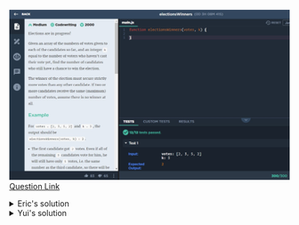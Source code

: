 ![(2019.09.28)electionsWinners](images/(2019.09.28)electionsWinners.jpg)
[Question Link](https://app.codesignal.com/challenge/KbNFxbXFsiokxCDJF)

<details>
<summary>Eric's solution</summary>
<p>

> ```js
>function electionsWinners(votes, k) {
>  let result = 0;
>  votes.sort(function(a, b) {return b - a;});
>if(k==0){
>    if(votes[0] != votes[1]) result = 1;
>}else{
>    for (let i = 0; i < votes.length; i++) {
>      if (votes[0] < votes[i] + k) {
>        result++;
>      } else {
>        break;
>      }
>    }
>}
>  return result;
>}
> ```
</p>
</details>

<details>
<summary>Yui's solution</summary>
<p>

> ```js
>function electionsWinners(votes, k) {
>    let arr = votes.sort(function(a, b){return a-b})
>    let numOfWin = 0; 
>    let len = arr.length;
>    let bigNum = arr[arr.length-1];
>    if (k != 0 && arr[0] == bigNum) {
>        return len;
>    } else if (k == 0 && bigNum == arr[arr.length-2]) {
>        return 0;
>    } else if (k == 0 && bigNum != arr[arr.length-2]){
>        return 1;
>    } else {
>        for (let i = 0; i < len; i++) {
>            if (arr[i] + k > bigNum) numOfWin += 1;
>        } return numOfWin;
>    }
>}
> ```
</p>
</details>
